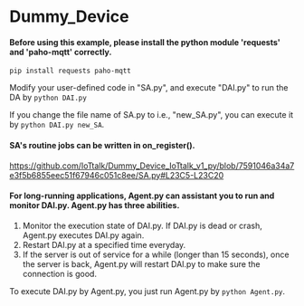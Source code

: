 # Dummy_Device
#### Before using this example, please install the python module 'requests' and 'paho-mqtt' correctly.


  `pip install requests paho-mqtt`
    

Modify your user-defined code in "SA.py", and execute "DAI.py" to run the DA by `python DAI.py`

If you change the file name of SA.py to i.e., "new_SA.py", you can execute it by `python DAI.py new_SA`.

#### SA's routine jobs can be written in on_register().
https://github.com/IoTtalk/Dummy_Device_IoTtalk_v1_py/blob/7591046a34a7e3f5b6855eec51f67946c051c8ee/SA.py#L23C5-L23C20

#### For long-running applications, Agent.py can assistant you to run and monitor DAI.py. Agent.py has three abilities.
1. Monitor the execution state of DAI.py. If DAI.py is dead or crash, Agent.py executes DAI.py again.
2. Restart DAI.py at a specified time everyday.
3. If the server is out of service for a while (longer than 15 seconds),  once the server is back, Agent.py will restart DAI.py to make sure the connection is good.

To execute DAI.py by Agent.py, you just run Agent.py by `python Agent.py`.
